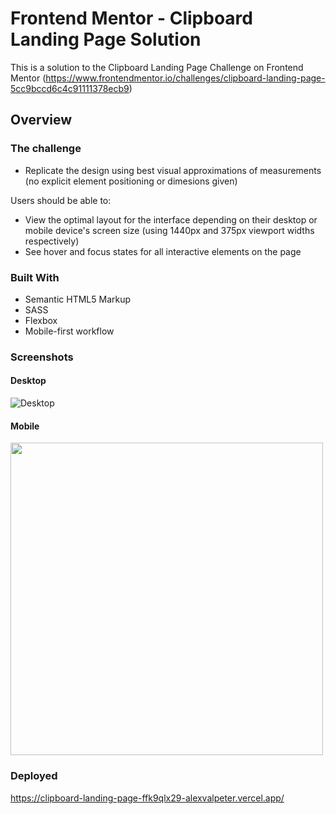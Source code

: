 # Frontend Mentor - Clipboard Landing Page Solution

This is a solution to the Clipboard Landing Page Challenge on Frontend Mentor (https://www.frontendmentor.io/challenges/clipboard-landing-page-5cc9bccd6c4c91111378ecb9)


## Overview

### The challenge

- Replicate the design using best visual approximations of measurements (no explicit element positioning or dimesions given) 

Users should be able to:

- View the optimal layout for the interface depending on their desktop or mobile device's screen size (using 1440px and 375px viewport widths respectively)
- See hover and focus states for all interactive elements on the page


### Built With
- Semantic HTML5 Markup
- SASS
- Flexbox
- Mobile-first workflow


### Screenshots 

#### Desktop
![Desktop](./Screenshots/Desktop.png)

#### Mobile
<img src="./Screenshots/Mobile.png" width="500">



### Deployed
https://clipboard-landing-page-ffk9qlx29-alexvalpeter.vercel.app/

